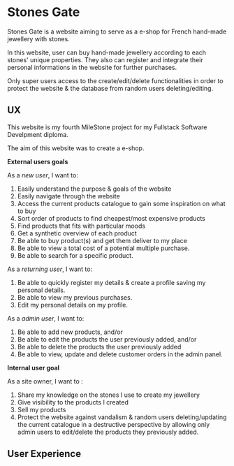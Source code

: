 # Stones Gate

Stones Gate is a website aiming to serve as a e-shop for French hand-made jewellery with stones.

In this website, user can buy hand-made jewellery according to each stones' unique properties.
They also can register and integrate their personal informations in the website for further
purchases.

Only super users access to the create/edit/delete functionalities in order to protect the website & the database from random users deleting/editing.

## UX

This website is my fourth MileStone project for my Fullstack Software Develpment diploma.

The aim of this website was to create a e-shop.

**External users goals**

As a *new user*, I want to:

1. Easily understand the purpose & goals of the website
2. Easily navigate through the website
3. Access the current products catalogue to gain some inspiration on what to buy
4. Sort order of products to find cheapest/most expensive products
5. Find products that fits with particular moods 
5. Get a synthetic overview of each product
6. Be able to buy product(s) and get them deliver to my place
7. Be able to view a total cost of a potential multiple purchase.
8. Be able to search for a specific product.

As a *returning user*, I want to:
1. Be able to quickly register my details & create a profile saving my personal details.
2. Be able to view my previous purchases.
3. Edit my personal details on my profile.

As a *admin user*, I want to:
1. Be able to add new products, and/or
2. Be able to edit the products the user previously added, and/or
3. Be able to delete the products the user previously added
4. Be able to view, update and delete customer orders in the admin panel.

**Internal user goal**

As a site owner, I want to :

1. Share my knowledge on the stones I use to create my jewellery
2. Give visibility to the products I created 
3. Sell my products
4. Protect the website against vandalism & random users deleting/updating the current catalogue in a destructive perspective by allowing only admin users to edit/delete the products they previously added.

## User Experience